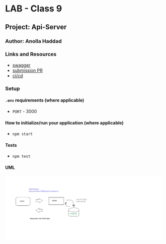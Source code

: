 # LAB - Class 9

## Project: Api-Server

### Author: Anolla Haddad

### Links and Resources

- [swagger](https://app.swaggerhub.com/apis/Anolla/lab-09/0.1)
- [submission PR](https://github.com/401-advanced-javascript-Anolla/api-server/pull/4)
- [ci/cd](https://github.com/401-advanced-javascript-Anolla/api-server/runs/736091284)

### Setup

#### `.env` requirements (where applicable)

- `PORT` - 3000

#### How to initialize/run your application (where applicable)

- `npm start`

#### Tests

- `npm test`

#### UML

![UML Diagram](./UML/lab08.png)
